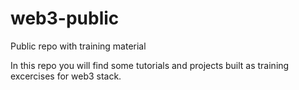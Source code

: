 # web3-public
Public repo with training material

In this repo you will find some tutorials and projects built as training excercises for web3 stack.
